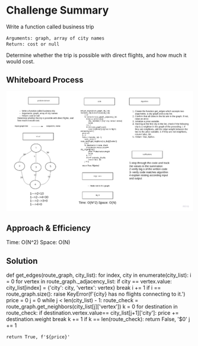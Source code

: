 # Challenge Summary


Write a function called business trip

    Arguments: graph, array of city names
    Return: cost or null

Determine whether the trip is possible with direct flights, and how much it would cost.

## Whiteboard Process

![](graph_trip.jpg)

## Approach & Efficiency

Time: O(N^2) Space: O(N)

## Solution

def get_edges(route_graph, city_list):
    for index, city in enumerate(city_list):
        i = 0
        for vertex in route_graph._adjacency_list:
            if city == vertex.value:
                city_list[index] = {'city': city, 'vertex': vertex}
                break
            i += 1
            if i == route_graph.size():
                raise KeyError(f'{city} has no flights connecting to it.')
    price = 0
    j = 0
    while j < len(city_list) - 1:
        route_check = route_graph.get_neighbors(city_list[j]['vertex'])
        k = 0
        for destination in route_check:
            if destination.vertex.value== city_list[j+1]['city']:
                price += destination.weight
                break
            k += 1
            if k == len(route_check):
                return False, '$0'
        j += 1

    return True, f'${price}'
